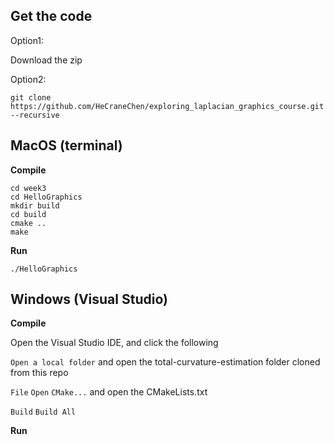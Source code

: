 ## Get the code

Option1:

Download the zip

Option2:

    git clone https://github.com/HeCraneChen/exploring_laplacian_graphics_course.git --recursive



## MacOS (terminal)

**Compile**

    cd week3
    cd HelloGraphics
    mkdir build
    cd build
    cmake ..
    make

**Run**

    ./HelloGraphics

## Windows (Visual Studio)

**Compile**

Open the Visual Studio IDE, and click the following

`Open a local folder` and open the total-curvature-estimation folder cloned from this repo

`File`  `Open`  `CMake...` and open the CMakeLists.txt

`Build`  `Build All`

**Run**


    



